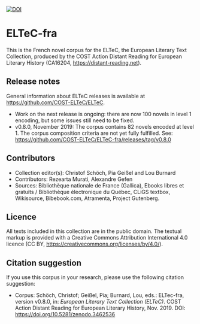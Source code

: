 [![DOI](https://zenodo.org/badge/DOI/10.5281/zenodo.3462536.svg)](https://doi.org/10.5281/zenodo.3462536)

# ELTeC-fra

This is the French novel corpus for the ELTeC, the European Literary Text Collection, produced by the COST Action Distant Reading for European Literary History (CA16204, https://distant-reading.net). 

## Release notes

General information about ELTeC releases is available at https://github.com/COST-ELTeC/ELTeC. 

* Work on the next release is ongoing: there are now 100 novels in level 1 encoding, but some issues still need to be fixed. 
* v0.8.0, November 2019: The corpus contains 82 novels encoded at level 1. The corpus composition criteria are not yet fully fulfilled. See: https://github.com/COST-ELTeC/ELTeC-fra/releases/tag/v0.8.0 

## Contributors

* Collection editor(s): Christof Schöch, Pia Geißel and Lou Burnard
* Contributors: Rezearta Murati, Alexandre Gefen
* Sources: Bibliothèque nationale de France (Gallica), Ebooks libres et gratuits / Bibliothèque électronique du Québec, CLiGS textbox, Wikisource, Bibebook.com, Atramenta, Project Gutenberg.

## Licence

All texts included in this collection are in the public domain. The textual markup is provided with a Creative Commons Attribution International 4.0 licence (CC BY, https://creativecommons.org/licenses/by/4.0/).

## Citation suggestion

If you use this corpus in your research, please use the following citation suggestion:

* Corpus: Schöch, Christof; Geißel, Pia; Burnard, Lou, eds.: ELTec-fra, version v0.8.0, in: *European Literary Text Collection (ELTeC)*. COST Action Distant Reading for European Literary History, Nov. 2019. DOI: https://doi.org/10.5281/zenodo.3462536
